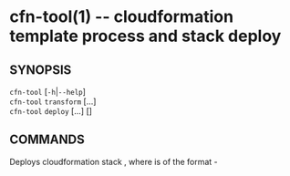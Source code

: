 cfn-tool(1) -- cloudformation template process and stack deploy
===============================================================

## SYNOPSIS

`cfn-tool` [`-h`|`--help`]<br>
`cfn-tool` `transform` [<options>...] <template-file><br>
`cfn-tool` `deploy` [<options>...] <template-file> [<stack-name>]

## COMMANDS

Deploys cloudformation stack <stackname>, where <stackname> is of the format
<zone>-<template>. The <zone> must correspond to a configuration file named
config/<zone>.yml and the <template> must correspond to a cloudformation
template named infra/<template>.yml.

### transform

Given a <template-file>, expands macros in the template and prints the
result YAML to stdout.

Options:

  * `-q`, `--quiet`:
    Suppress all diagnostic output and warnings.

  * `-v`, `--verbose`:
    Print diagnostic output while processing.

### deploy

Deploys <template-file> to the cloudformation stack <stack-name>. If no stack
named <stack-name> exists one is be created. Otherwise the existing stack is
updated.

When no <stack-name> is specified a dry run is performed, where all templates
are transformed, packaged, linted, and validated, but no templates or packages
are uploaded to S3 and no stack is created or updated.

Options:

  * `-b`, `--bucket`=<name>:
    Upload templates to the S3 bucket given by <name>. This option overrides
    the `CFN_TOOL_BUCKET` environment variable. (See the `ENVIRONMENT` section
    below.)

  * `-l`, `--linter`=<command>:
    Run <command> on each processed template, aborting if the <command> fails.
    The template file path will be appended to the <command> and run in
    `bash`(1). Paths are relative to the directory in which the `cfn-tool`
    program is run.

  * `-P`, `--parameters`=<key>=<value>[,<key>=<<value>,...]:
    Set template input parameter overrides. When updating an existing stack the
    values of any unspecified parameters will be preserved.

  * `-p`, `--profile`=<name>:
    Use the AWS profile given by <name>.

  * `-q`, `--quiet`:
    Suppress all diagnostic output and warnings.

  * `-r`, `--region`=<name>:
    Use the AWS region given by <name>. This option overrides the `AWS_REGION`
    and `AWS_DEFAULT_REGION` environment variables. (See the `ENVIRONMENT`
    section below.)

  * `-t`, `--tags`=<key>=<value>[,<key>=<<value>,...]:
    A list of tags to associate with the stack that is created or updated. AWS
    CloudFormation also propagates these tags to resources in the stack if the
    resource supports it.

  * `-v`, `--verbose`:
    Print diagnostic output while processing.

## ENVIRONMENT

The following environment variables may be used in lieu of profiles for the
AWS credentials provider chain.

  * `AWS_DEFAULT_REGION`, `AWS_REGION`:
    The AWS region. These variables are set automatically when the `--region`
    option is specified. Either of the above can be set in the environment
    when the `--region` option is not specified (there are two because of an
    inconsistency between the AWS CLI tools and the provider chain in the AWS
    SDK, sometimes you need the one, sometimes the other -- the tool will copy
    whichever one you set to the other one).

  * `AWS_ACCESS_KEY_ID`:
    The AWS access key identifier (ie. 'AKIAXXXXXXXXXXXXXXXX').

  * `AWS_SECRET_ACCESS_KEY`:
    The AWS secret key.

Additionally, the following environment variables may be used to configure
the program.

  * `CFN_TOOL_BUCKET`:
    The name of the S3 bucket to which template files and packages will be
    uploaded. Overridden by the `-b`, `--bucket` option (see `deploy` above).

## EXIT STATUS

Exits with a status of 1 if an error occurred, or 0 otherwise.
